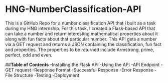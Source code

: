 # HNG-NumberClassification-API
This is a GitHub Repo for a number classification API that I built as a task during my HNG internship. For this task, I created a Flask-based API that can take a number and return interesting mathematical properties about it along with fun facts about that particular number. This API gets a number via a GET request and returns a JSON containing the classification, fun fact and properties. The properties to be returned include Armstrong, prime, perfect, odd and even.

##**Table of Contents**
-Installing the Flask API
-Using the API
-API Endpoint
 -GET request
-Response Format
 -Successful Response
 -Error Response
-File Structure
-Testing
-Deployment

